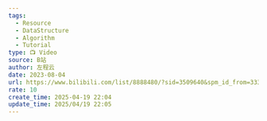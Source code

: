 ```yaml
---
tags:
  - Resource
  - DataStructure
  - Algorithm
  - Tutorial
type: 📺 Video
source: B站
author: 左程云
date: 2023-08-04
url: https://www.bilibili.com/list/8888480/?sid=3509640&spm_id_from=333.1387.0.0&oid=829351897&bvid=BV1eu4y117KQ
rate: 10
create_time: 2025-04-19 22:04
update_time: 2025/04/19 22:05
---
```

